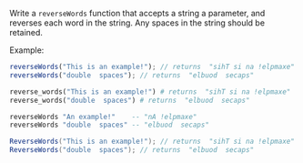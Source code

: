 Write a `reverseWords` function that accepts a string a parameter, and reverses each word in the string. Any spaces in the string should be retained.

Example:

```javascript
reverseWords("This is an example!"); // returns  "sihT si na !elpmaxe"
reverseWords("double  spaces"); // returns  "elbuod  secaps"
```
```python
reverse_words("This is an example!") # returns  "sihT si na !elpmaxe"
reverse_words("double  spaces") # returns  "elbuod  secaps"
```
```haskell
reverseWords "An example!"    -- "nA !elpmaxe"
reverseWords "double  spaces" -- "elbuod  secaps"
```
```csharp
ReverseWords("This is an example!"); // returns  "sihT si na !elpmaxe"
ReverseWords("double  spaces"); // returns  "elbuod  secaps"
```
